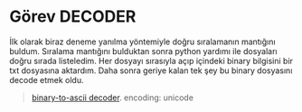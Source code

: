 # Görev DECODER

İlk olarak biraz deneme yanılma yöntemiyle doğru sıralamanın mantığını buldum. Sıralama mantığını bulduktan sonra python yardımı ile dosyaları doğru sırada listeledim. Her dosyayı sırasıyla açıp içindeki binary bilgisini bir txt dosyasına aktardım. Daha sonra geriye kalan tek şey bu binary dosyasını decode etmek oldu. 

> [binary-to-ascii decoder](https://www.rapidtables.com/convert/number/binary-to-ascii.html).
encoding: unicode